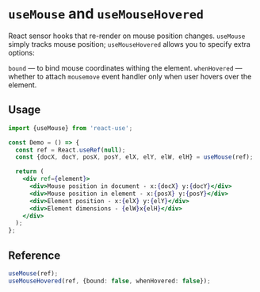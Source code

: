 # `useMouse` and `useMouseHovered`

React sensor hooks that re-render on mouse position changes. `useMouse` simply tracks
mouse position; `useMouseHovered` allows you to specify extra options:

`bound` &mdash; to bind mouse coordinates withing the element.
`whenHovered` &mdash; whether to attach `mousemove` event handler only when user hovers over the element.


## Usage

```jsx
import {useMouse} from 'react-use';

const Demo = () => {
  const ref = React.useRef(null);
  const {docX, docY, posX, posY, elX, elY, elW, elH} = useMouse(ref);

  return (
    <div ref={element}>
      <div>Mouse position in document - x:{docX} y:{docY}</div>
      <div>Mouse position in element - x:{posX} y:{posY}</div>
      <div>Element position - x:{elX} y:{elY}</div>
      <div>Element dimensions - {elW}x{elH}</div>
    </div>
  );
};
```


## Reference

```ts
useMouse(ref);
useMouseHovered(ref, {bound: false, whenHovered: false});
```
